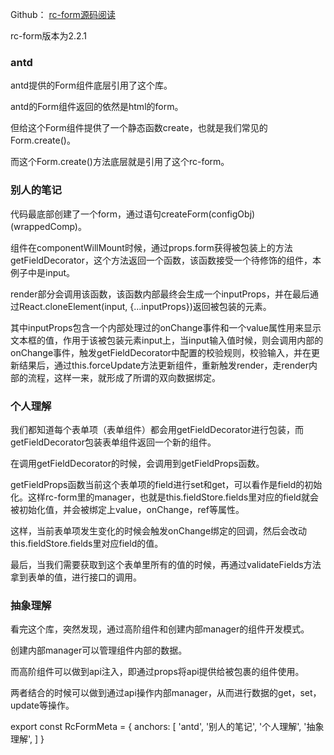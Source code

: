Github： [rc-form源码阅读](https://github.com/Cherdinand/read-rc-form)

rc-form版本为2.2.1

### antd

antd提供的Form组件底层引用了这个库。

antd的Form组件返回的依然是html的form。

但给这个Form组件提供了一个静态函数create，也就是我们常见的Form.create()。

而这个Form.create()方法底层就是引用了这个rc-form。

### 别人的笔记

代码最底部创建了一个form，通过语句createForm(configObj)(wrappedComp)。

组件在componentWillMount时候，通过props.form获得被包装上的方法getFieldDecorator，这个方法返回一个函数，该函数接受一个待修饰的组件，本例子中是input。

render部分会调用该函数，该函数内部最终会生成一个inputProps，并在最后通过React.cloneElement(input, {...inputProps})返回被包装的元素。

其中inputProps包含一个内部处理过的onChange事件和一个value属性用来显示文本框的值，作用于该被包装元素input上，当input输入值时候，则会调用内部的onChange事件，触发getFieldDecorator中配置的校验规则，校验输入，并在更新结果后，通过this.forceUpdate方法更新组件，重新触发render，走render内部的流程，这样一来，就形成了所谓的双向数据绑定。

### 个人理解

我们都知道每个表单项（表单组件）都会用getFieldDecorator进行包装，而getFieldDecorator包装表单组件返回一个新的组件。

在调用getFieldDecorator的时候，会调用到getFieldProps函数。

getFieldProps函数当前这个表单项的field进行set和get，可以看作是field的初始化。这样rc-form里的manager，也就是this.fieldStore.fields里对应的field就会被初始化值，并会被绑定上value，onChange，ref等属性。

这样，当前表单项发生变化的时候会触发onChange绑定的回调，然后会改动this.fieldStore.fields里对应field的值。

最后，当我们需要获取到这个表单里所有的值的时候，再通过validateFields方法拿到表单的值，进行接口的调用。

### 抽象理解

看完这个库，突然发现，通过高阶组件和创建内部manager的组件开发模式。

创建内部manager可以管理组件内部的数据。

而高阶组件可以做到api注入，即通过props将api提供给被包裹的组件使用。

两者结合的时候可以做到通过api操作内部manager，从而进行数据的get，set，update等操作。

export const RcFormMeta = {
  anchors: [
    'antd',
    '别人的笔记',
    '个人理解',
    '抽象理解',
  ]
}